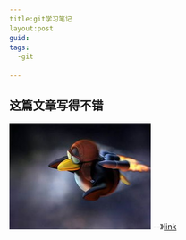```yaml
---
title:git学习笔记
layout:post
guid:
tags:
  -git
  
---
```

## 这篇文章写得不错  
![image](/media/files/2017-05-26/linuxpeguin.jpg)
--》[link](http://blog.jobbole.com/78960/)

